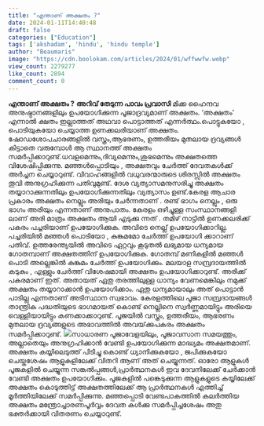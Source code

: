 ```yaml
---
title: "എന്താണ് അക്ഷതം ?"
date: 2024-01-11T14:40:48
draft: false
categories: ["Education"]
tags: ['akshadam', 'hindu', 'hindu temple']
author: "Beaumaris"
image: "https://cdn.boolokam.com/articles/2024/01/wffwwfw.webp"
view_count: 2279277
like_count: 2894
comment_count: 0
---
```


**എന്താണ് അക്ഷതം ?** **അറിവ് തേടുന്ന പാവം പ്രവാസി** മിക്ക ഹൈന്ദവ അനുഷ്ഠാനങ്ങളിലും ഉപയോഗിക്കുന്ന പൂജാദ്രവ്യമാണ് അക്ഷതം. ‘അക്ഷതം’ എന്നാല്‍ ക്ഷതം ഇല്ലാത്തത് അഥവാ പൊട്ടാത്തത് എന്നര്‍ത്ഥം.പൊട്ടുകയോ , പൊടിയുകയോ ചെയ്യാത്ത ഉണക്കലരിയാണ് അക്ഷതം. ഷോഡശോപചാരങ്ങളിൽ വസ്ത്രം,ആഭരണം, ഉത്തരീയം മുതലായ ദ്രവ്യങ്ങൾ കിട്ടാതെ വരുമ്പോൾ ആ സ്ഥാനത്ത് അക്ഷതം സമർപ്പിക്കാറുണ്ട്.ധവളമെന്നും,ദിവ്യമെന്നും,ശുഭമെന്നും അക്ഷതത്തെ വിശേഷിപ്പിക്കുന്നു. മഞ്ഞൾപ്പൊടിയും , അക്ഷതവും ചേർത്ത് ദേവതകൾക്ക് അർച്ചന ചെയ്യാറുണ്ട്. വിവാഹങ്ങളിൽ വധുവരന്മാരുടെ ശിരസ്സിൽ അക്ഷതം തൂവി അനുഗ്രഹിക്കുന്ന പതിവുമുണ്ട്. ദേശ വ്യത്യാസമനുസരിച്ചു അക്ഷതം തയ്യാറാക്കുന്നതിലും ഉപയോഗിക്കുന്നതിലും വ്യത്യാസം ഉണ്ട്.കേരള ആചാര പ്രകാരം അക്ഷതം നെല്ലും അരിയും ചേർന്നതാണ് . രണ്ട് ഭാഗം നെല്ലും , ഒരു ഭാഗം അരിയും എന്നതാണ് അനുപാതം. കേരളം ഒഴിച്ചുള്ള സംസ്ഥാനങ്ങളി ലാണ് അരി മാത്രം അക്ഷതം ആയി എടുക്കു ന്നത് . തമിഴ് നാട്ടില്‍ ഉണക്കലരിക്ക് പകരം പച്ചരിയാണ് ഉപയോഗിക്കുക. അവിടെ നെല്ല് ഉപയോഗിക്കാറില്ല. പച്ചരിയില്‍ മഞ്ഞള്‍ പൊടിയോ , കുങ്കുമമോ ചേര്‍ത്ത് ഉപയോഗി ക്കാറാണ് പതിവ്. ഉത്തരേന്ത്യയില്‍ അവിടെ ഏറ്റവും കൂടുതല്‍ ലഭ്യമായ ധന്യമായ ഗോതമ്പാണ് അക്ഷതത്തിന് ഉപയോഗിക്കുക. ഗോതമ്പ് മണികളില്‍ മഞ്ഞള്‍ പൊടി അല്ലെങ്കില്‍ കുങ്കുമം ചേര്‍ത്ത് ഉപയോഗിക്കും. മലയാള സമ്പ്രദായത്തില്‍ കടുകും , എള്ളും ചേര്‍ത്ത് വിശേഷമായി അക്ഷതം ഉപയോഗിക്കാറുണ്ട്. അരിക്ക് പകരമാണ് ഇത്. അതായത് ഏതു തരത്തിലുള്ള ധാന്യം വേണമെങ്കിലും നമുക്ക് അക്ഷതം തയ്യാറാക്കാന്‍ ഉപയോഗിക്കാം. ഏതു ധന്യമായാലും അത് പൊട്ടാന്‍ പാടില്ല എന്നതാണ് അടിസ്ഥാന സ്വഭാവം. കേരളത്തിലെ പൂജാ സമ്പ്രദായങ്ങള്‍ താന്ത്രിക പദ്ധതിയുടെ ഭാഗമായത് കൊണ്ട് നെല്ലിനെ സ്വര്‍ണ്ണമായിട്ടും അരിയെ വെള്ളിയായിട്ടും കണക്കാക്കാറുണ്ട്. പൂജയില്‍ വസ്ത്രം, ഉത്തരീയം, ആഭരണം മുതലായ ദ്രവ്യങ്ങളുടെ അഭാവത്തില്‍ അവയ്‌ക്കുപകരം അക്ഷതം സമര്‍പ്പിക്കാറുണ്ട്. ![](https://cdn.boolokam.com/articles/2024/01/fwfwf.jpg)സാധാരണ പൂജാവേളയിലും, പൂജാവസാന സമയത്തും, അല്ലാതെയും അനുഗ്രഹിക്കാന്‍ വേണ്ടി ഉപയോഗിക്കുന്ന മാദ്ധ്യമം അക്ഷതമാണ്. അക്ഷതം കയ്യിലെടുത്ത് പിടിച്ചു കൊണ്ട് ധ്യാനിക്കുകയോ , ജപിക്കുകയോ ചെയ്തശേഷം ആളുകളിലേക്ക് വിതറി ആണ് അത് ചെയ്യുന്നത്. ഓരോ ആളുകള്‍ പൂജകളില്‍ ചെയ്യുന്ന സങ്കല്‍പ്പങ്ങള്‍,പ്രാര്‍ത്ഥനകള്‍ ഇവ ദേവനിലേക്ക് ചേര്‍ക്കാന്‍ വേണ്ടി അക്ഷതം ഉപയോഗിക്കും. പൂജകളില്‍ പങ്കെടുക്കുന്ന ആളുകളുടെ കയ്യിലേക്ക് അക്ഷതം കൊടുത്തിട്ട് അക്ഷതത്തിലേക്ക് ആ പ്രാര്‍ത്ഥനകള്‍ എത്തിച്ച് മൂര്‍ത്തിയിലേക്ക് സമര്‍പ്പിക്കുന്നു. മഞ്ഞപ്പൊടി വേണ്ടപാകത്തില്‍ കലര്‍ത്തിയ അക്ഷതം മന്ത്രോച്ചാരണപൂര്‍വ്വം ദേവത കള്‍ക്കു സമര്‍പ്പിച്ചശേഷം അതു ഭക്തര്‍ക്കായി വിതരണം ചെയ്യാറുണ്ട്.
